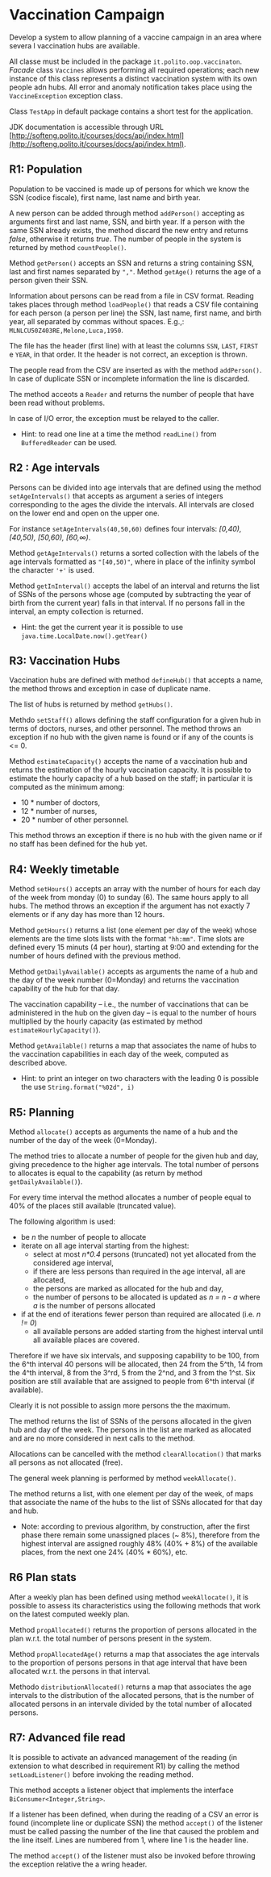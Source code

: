Vaccination Campaign
====================

Develop a system to allow planning of a vaccine campaign in an area where severa l vaccination hubs are available.

All classe must be included in the package `it.polito.oop.vaccinaton`. _Facade_ class `Vaccines` allows performing all required operations; each new instance of this class represents a distinct vaccination system with its own people adn hubs. All error and anomaly notification takes place using the `VaccineException` exception class.

Class `TestApp` in default package contains a short test for the application.

JDK documentation is accessible through URL [http://softeng.polito.it/courses/docs/api/index.html](http://softeng.polito.it/courses/docs/api/index.html).

R1: Population
--------------

Population to be vaccined is made up of persons for which we know the SSN (codice fiscale), first name, last name and birth year.

A new person can be added through method `addPerson()` accepting as arguments first and last name, SSN, and birth year. If a person with the same SSN already exists, the method discard the new entry and returns _false_, otherwise it returns _true_. The number of people in the system is returned by method `countPeople()`.

Method `getPerson()` accepts an SSN and returns a string containing SSN, last and first names separated by `","`. Method `getAge()` returns the age of a person given their SSN.

Information about persons can be read from a file in CSV format. Reading takes places through method `loadPeople()` that reads a CSV file containing for each person (a person per line) the SSN, last name, first name, and birth year, all separated by commas without spaces. E.g.,: `MLNLCU50Z403RE,Melone,Luca,1950`.

The file has the header (first line) with at least the columns `SSN`, `LAST`, `FIRST` e `YEAR`, in that order. It the header is not correct, an exception is thrown.

The people read from the CSV are inserted as with the method `addPerson()`. In case of duplicate SSN or incomplete information the line is discarded.

The method acceots a `Reader` and returns the number of people that have been read without problems.

In case of I/O error, the exception must be relayed to the caller.

*   Hint: to read one line at a time the method `readLine()` from `BufferedReader` can be used.

R2 : Age intervals
------------------

Persons can be divided into age intervals that are defined using the method `setAgeIntervals()` that accepts as argument a series of integers corresponding to the ages the divide the intervals. All intervals are closed on the lower end and open on the upper one.

For instance `setAgeIntervals(40,50,60)` defines four intervals: _\[0,40), \[40,50), \[50,60), \[60,∞)_.

Method `getAgeIntervals()` returns a sorted collection with the labels of the age intervals formatted as `"[40,50)"`, where in place of the infinity symbol the character `'+'` is used.

Method `getInInterval()` accepts the label of an interval and returns the list of SSNs of the persons whose age (computed by subtracting the year of birth from the current year) falls in that interval. If no persons fall in the interval, an empty collection is returned.

*   Hint: the get the current year it is possible to use `java.time.LocalDate.now().getYear()`

R3: Vaccination Hubs
--------------------

Vaccination hubs are defined with method `defineHub()` that accepts a name, the method throws and exception in case of duplicate name.

The list of hubs is returned by method `getHubs()`.

Methdo `setStaff()` allows defining the staff configuration for a given hub in terms of doctors, nurses, and other personnel. The method throws an exception if no hub with the given name is found or if any of the counts is <= 0.

Method `estimateCapacity()` accepts the name of a vaccination hub and returns the estimation of the hourly vaccination capacity. It is possible to estimate the hourly capacity of a hub based on the staff; in particular it is computed as the minimum among:

*   10 \* number of doctors,
*   12 \* number of nurses,
*   20 \* number of other personnel.

This method throws an exception if there is no hub with the given name or if no staff has been defined for the hub yet.

R4: Weekly timetable
--------------------

Method `setHours()` accepts an array with the number of hours for each day of the week from monday (0) to sunday (6). The same hours apply to all hubs. The method throws an exception if the argument has not exactly 7 elements or if any day has more than 12 hours.

Method `getHours()` returns a list (one element per day of the week) whose elements are the time slots lists with the format `"hh:mm"`. Time slots are defined every 15 minuts (4 per hour), starting at 9:00 and extending for the number of hours defined with the previous method.

Method `getDailyAvailable()` accepts as arguments the name of a hub and the day of the week number (0=Monday) and returns the vaccination capability of the hub for that day.

The vaccination capability – i.e., the number of vaccinations that can be administered in the hub on the given day – is equal to the number of hours multiplied by the hourly capacity (as estimated by method `estimateHourlyCapacity()`).

Method `getAvailable()` returns a map that associates the name of hubs to the vaccination capabilities in each day of the week, computed as described above.

*   Hint: to print an integer on two characters with the leading 0 is possible the use `String.format("%02d", i)`

R5: Planning
------------

Method `allocate()` accepts as arguments the name of a hub and the number of the day of the week (0=Monday).

The method tries to allocate a number of people for the given hub and day, giving precedence to the higher age intervals. The total number of persons to allocates is equal to the capability (as return by method `getDailyAvailable()`).

For every time interval the method allocates a number of people equal to 40% of the places still available (truncated value).

The following algorithm is used:

*   be _n_ the number of people to allocate
*   iterate on all age interval starting from the highest:
    *   select at most _n\*0.4_ persons (truncated) not yet allocated from the considered age interval,
    *   if there are less persons than required in the age interval, all are allocated,
    *   the persons are marked as allocated for the hub and day,
    *   the number of persons to be allocated is updated as _n = n - a_ where _a_ is the number of persons allocated
*   if at the end of iterations fewer person than required are allocated (i.e. _n != 0_)
    *   all available persons are added starting from the highest interval until all available places are covered.

Therefore if we have six intervals, and supposing capability to be 100, from the 6^th interval 40 persons will be allocated, then 24 from the 5^th, 14 from the 4^th interval, 8 from the 3^rd, 5 from the 2^nd, and 3 from the 1^st. Six position are still available that are assigned to people from 6^th interval (if available).

Clearly it is not possible to assign more persons the the maximum.

The method returns the list of SSNs of the persons allocated in the given hub and day of the week. The persons in the list are marked as allocated and are no more considered in next calls to the method.

Allocations can be cancelled with the method `clearAllocation()` that marks all persons as not allocated (free).

The general week planning is performed by method `weekAllocate()`.

The method returns a list, with one element per day of the week, of maps that associate the name of the hubs to the list of SSNs allocated for that day and hub.

*   Note: according to previous algorithm, by construction, after the first phase there remain some unassigned places (~ 8%), therefore from the highest interval are assigned roughly 48% (40% + 8%) of the available places, from the next one 24% (40% \* 60%), etc.

R6 Plan stats
-------------

After a weekly plan has been defined using method `weekAllocate()`, it is possible to assess its characteristics using the following methods that work on the latest computed weekly plan.

Method `propAllocated()` returns the proportion of persons allocated in the plan w.r.t. the total number of persons present in the system.

Method `propAllocatedAge()` returns a map that associates the age intervals to the proportion of persons persons in that age interval that have been allocated w.r.t. the persons in that interval.

Methodo `distributionAllocated()` returns a map that associates the age intervals to the distribution of the allocated persons, that is the number of allocated persons in an intervale divided by the total number of allocated persons.

R7: Advanced file read
----------------------

It is possible to activate an advanced management of the reading (in extension to what described in requirement R1) by calling the method `setLoadListener()` before invoking the reading method.

This method accepts a listener object that implements the interface `BiConsumer<Integer,String>`.

If a listener has been defined, when during the reading of a CSV an error is found (incomplete line or duplicate SSN) the method `accept()` of the listener must be called passing the number of the line that caused the problem and the line itself. Lines are numbered from 1, where line 1 is the header line.

The method `accept()` of the listener must also be invoked before throwing the exception relative the a wring header.